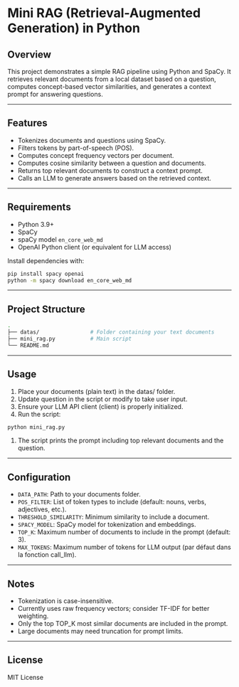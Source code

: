 # Mini RAG (Retrieval-Augmented Generation) in Python

## Overview

This project demonstrates a simple RAG pipeline using Python and SpaCy. It retrieves relevant documents from a local dataset based on a question, computes concept-based vector similarities, and generates a context prompt for answering questions.

---

## Features

- Tokenizes documents and questions using SpaCy.
- Filters tokens by part-of-speech (POS).
- Computes concept frequency vectors per document.
- Computes cosine similarity between a question and documents.
- Returns top relevant documents to construct a context prompt.
- Calls an LLM to generate answers based on the retrieved context.

---

## Requirements

- Python 3.9+
- SpaCy
- spaCy model `en_core_web_md`
- OpenAI Python client (or equivalent for LLM access)

Install dependencies with:

```bash
pip install spacy openai
python -m spacy download en_core_web_md
```

---

## Project Structure

```bash
.
├── datas/                # Folder containing your text documents
├── mini_rag.py           # Main script
└── README.md
```

---

## Usage

1. Place your documents (plain text) in the datas/ folder.
1. Update question in the script or modify to take user input.
1. Ensure your LLM API client (client) is properly initialized.
1. Run the script:
```bash
python mini_rag.py
```
1. The script prints the prompt including top relevant documents and the question.

---

## Configuration
- `DATA_PATH`: Path to your documents folder.
- `POS_FILTER`: List of token types to include (default: nouns, verbs, adjectives, etc.).
- `THRESHOLD_SIMILARITY`: Minimum similarity to include a document.
- `SPACY_MODEL`: SpaCy model for tokenization and embeddings.
- `TOP_K`: Maximum number of documents to include in the prompt (default: 3).
- `MAX_TOKENS`: Maximum number of tokens for LLM output (par défaut dans la fonction call_llm).
---

## Notes
- Tokenization is case-insensitive.
- Currently uses raw frequency vectors; consider TF-IDF for better weighting.
- Only the top TOP_K most similar documents are included in the prompt.
- Large documents may need truncation for prompt limits.

---

## License
MIT License
